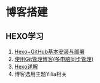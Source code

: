 # 博客搭建

## HEXO学习
1. [Hexo+GitHub基本安装与部署](https://github.com/echoguan/LearningNotes/blob/master/Learning/Hexo%E5%8D%9A%E5%AE%A2%E6%90%AD%E5%BB%BA/Hexo%2BGitHub%E5%9F%BA%E6%9C%AC%E5%AE%89%E8%A3%85%E4%B8%8E%E9%83%A8%E7%BD%B2.md)
2. [使用Git管理博客(多电脑同步管理)](https://github.com/echoguan/LearningNotes/blob/master/Learning/Hexo%E5%8D%9A%E5%AE%A2%E6%90%AD%E5%BB%BA/%E4%BD%BF%E7%94%A8Git%E7%AE%A1%E7%90%86HEXO(%E5%A4%9A%E7%94%B5%E8%84%91%E5%90%8C%E6%AD%A5%E7%AE%A1%E7%90%86).md)
3. [Hexo详解](https://github.com/echoguan/LearningNotes/blob/master/Learning/Hexo%E5%8D%9A%E5%AE%A2%E6%90%AD%E5%BB%BA/Hexo%E8%AF%A6%E8%A7%A3.md)
4. 博客选用主题Yilia相关
